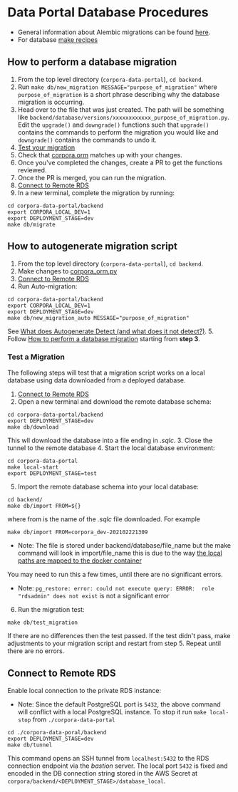 # Data Portal Database Procedures

- General information about Alembic migrations can be found [here](https://alembic.sqlalchemy.org/en/latest/index.html).
- For database [make recipes](../Makefile)

## How to perform a database migration

1. From the top level directory (`corpora-data-portal`), `cd backend`.
1. Run `make db/new_migration MESSAGE="purpose_of_migration"` where `purpose_of_migration` is a short phrase describing why the database migration is occurring.
1. Head over to the file that was just created. The path will be something like `backend/database/versions/xxxxxxxxxxxx_purpose_of_migration.py`. Edit the `upgrade()` and `downgrade()` functions such that `upgrade()` contains the commands to perform the migration you would like and `downgrade()` contains the commands to undo it.
1. [Test your migration](#test-a-migration)
1. Check that [corpora.orm](../corpora/common/corpora_orm.py) matches up with your changes.
1. Once you've completed the changes, create a PR to get the functions reviewed. 
1. Once the PR is merged, you can run the migration.
1. [Connect to Remote RDS](#connect-to-remote-rds)
1. In a new terminal, complete the migration by running:
```shell
cd corpora-data-portal/backend
export CORPORA_LOCAL_DEV=1
export DEPLOYMENT_STAGE=dev 
make db/migrate
```

## How to autogenerate migration script

1. From the top level directory (`corpora-data-portal`), `cd backend`.
1. Make changes to [corpora_orm.py](../corpora/common/corpora_orm.py)
1. [Connect to Remote RDS](#connect-to-remote-rds)
1. Run Auto-migration:
```shell
cd corpora-data-portal/backend
export CORPORA_LOCAL_DEV=1
export DEPLOYMENT_STAGE=dev 
make db/new_migration_auto MESSAGE="purpose_of_migration"
```
See [What does Autogenerate Detect (and what does it not detect?)](https://alembic.sqlalchemy.org/en/latest/autogenerate.html#what-does-autogenerate-detect-and-what-does-it-not-detect).
5. Follow [How to perform a database migration](#how-to-perform-a-database-migration) starting from **step 3**.

### Test a Migration
The following steps will test that a migration script works on a local database using data downloaded from a deployed database. 

1. [Connect to Remote RDS](#connect-to-remote-rds)
2. Open a new terminal and download the remote database schema:
```shell
cd corpora-data-portal/backend
export DEPLOYMENT_STAGE=dev
make db/download
```
This wll download the database into a file ending in *.sqlc*.
3. Close the tunnel to the remote database
4. Start the local database environment: 
```shell
cd corpora-data-portal
make local-start
export DEPLOYMENT_STAGE=test
```
5. Import the remote database schema into your local database:  
```shell
cd backend/
make db/import FROM=${}
```
where from is the name of the *.sqlc* file downloaded. For example 
```shell script
make db/import FROM=corpora_dev-202102221309
```
- Note: The file is stored under backend/database/file_name but the make command will look in import/file_name this is due to the way [the local paths are mapped to the docker container](https://github.com/chanzuckerberg/corpora-data-portal/blob/ffca067b9e4aea237fa2bd7c7a9cbc5813ebd449/docker-compose.yml#L13)

You may need to run this a few times, until there are no significant errors.
 - Note: `pg_restore: error: could not execute query: ERROR:  role "rdsadmin" does not exist` is not a significant error
6. Run the migration test:
```shell
make db/test_migration
``` 
If there are no differences then the test passed. If the test didn't pass, make adjustments to your migration script and restart from step 5. Repeat until there are no errors.

## Connect to Remote RDS
Enable local connection to the private RDS instance:

- Note: Since the default PostgreSQL port is `5432`, the above command will conflict with a local PostgreSQL instance.
To stop it run `make local-stop` from `./corpora-data-portal`


```shell
cd ./corpora-data-poral/backend
export DEPLOYMENT_STAGE=dev
make db/tunnel
```

This command opens an SSH tunnel from `localhost:5432` to the RDS connection endpoint via the *bastion* server.
The local port `5432` is fixed and encoded in the DB connection string stored in the AWS Secret at
`corpora/backend/<DEPLOYMENT_STAGE>/database_local`.

